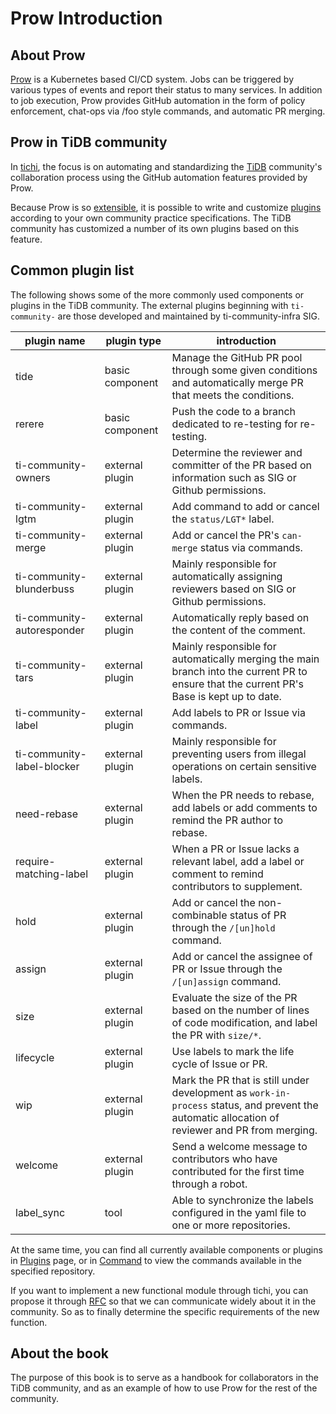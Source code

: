 # Prow Introduction

## About Prow

[Prow](https://github.com/kubernetes/test-infra/tree/master/prow) is a Kubernetes based CI/CD system. 
Jobs can be triggered by various types of events and report their status to many services. In addition to job execution, Prow provides GitHub automation in the form of policy enforcement, chat-ops via /foo style commands, and automatic PR merging.

## Prow in TiDB community

In [tichi](https://github.com/ti-community-infra/tichi), the focus is on automating and standardizing the [TiDB](https://github.com/pingcap/tidb) community's collaboration process using the GitHub automation features provided by Prow.

Because Prow is so [extensible](https://github.com/kubernetes/test-infra/tree/master/prow/plugins), it is possible to write and customize [plugins](https://github.com/ti-community-infra/tichi/tree/master/internal/pkg/externalplugins) according to your own community practice specifications.
The TiDB community has customized a number of its own plugins based on this feature.

## Common plugin list

The following shows some of the more commonly used components or plugins in the TiDB community. The external plugins beginning with `ti-community-` are those developed and maintained by ti-community-infra SIG.

| plugin name                | plugin type     | introduction                                                                                                                                   |
| -------------------------- | --------------- | ---------------------------------------------------------------------------------------------------------------------------------------------- |
| tide                       | basic component | Manage the GitHub PR pool through some given conditions and automatically merge PR that meets the conditions.                                  |
| rerere                     | basic component | Push the code to a branch dedicated to re-testing for re-testing.                                                                              |
| ti-community-owners        | external plugin | Determine the reviewer and committer of the PR based on information such as SIG or Github permissions.                                         |
| ti-community-lgtm          | external plugin | Add command to add or cancel the `status/LGT*` label.                                                                                          |
| ti-community-merge         | external plugin | Add or cancel the PR's `can-merge` status via commands.                                                                                        |
| ti-community-blunderbuss   | external plugin | Mainly responsible for automatically assigning reviewers based on SIG or Github permissions.                                                   |
| ti-community-autoresponder | external plugin | Automatically reply based on the content of the comment.                                                                                       |
| ti-community-tars          | external plugin | Mainly responsible for automatically merging the main branch into the current PR to ensure that the current PR's Base is kept up to date.      |
| ti-community-label         | external plugin | Add labels to PR or Issue via commands.                                                                                                        |
| ti-community-label-blocker | external plugin | Mainly responsible for preventing users from illegal operations on certain sensitive labels.                                                   |
| need-rebase                | external plugin | When the PR needs to rebase, add labels or add comments to remind the PR author to rebase.                                                     |
| require-matching-label     | external plugin | When a PR or Issue lacks a relevant label, add a label or comment to remind contributors to supplement.                                        |
| hold                       | external plugin | Add or cancel the non-combinable status of PR through the `/[un]hold` command.                                                                 |
| assign                     | external plugin | Add or cancel the assignee of PR or Issue through the `/[un]assign` command.                                                                   |
| size                       | external plugin | Evaluate the size of the PR based on the number of lines of code modification, and label the PR with `size/*`.                                 |
| lifecycle                  | external plugin | Use labels to mark the life cycle of Issue or PR.                                                                                              |
| wip                        | external plugin | Mark the PR that is still under development as `work-in-process` status, and prevent the automatic allocation of reviewer and PR from merging. |
| welcome                    | external plugin | Send a welcome message to contributors who have contributed for the first time through a robot.                                                |
| label_sync                 | tool            | Able to synchronize the labels configured in the yaml file to one or more repositories.                                                        |

At the same time, you can find all currently available components or plugins in [Plugins](https://prow.tidb.io/plugins) page, or in [Command](https://prow.tidb.io/command-help) to view the commands available in the specified repository.

If you want to implement a new functional module through tichi, you can propose it through [RFC](https://github.com/ti-community-infra/rfcs) so that we can communicate widely about it in the community. So as to finally determine the specific requirements of the new function.

## About the book

The purpose of this book is to serve as a handbook for collaborators in the TiDB community, and as an example of how to use Prow for the rest of the community.


